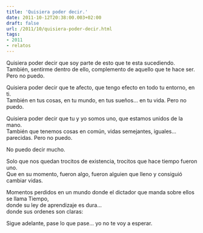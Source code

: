 ```yaml
---
title: 'Quisiera poder decir.'
date: 2011-10-12T20:38:00.003+02:00
draft: false
url: /2011/10/quisiera-poder-decir.html
tags: 
- 2011
- relatos
---
```


Quisiera poder decir que soy parte de esto que te esta sucediendo.  
También, sentirme dentro de ello, complemento de aquello que te hace ser. Pero no puedo.  

Quisiera poder decir que te afecto, que tengo efecto en todo tu entorno, en ti.  
También en tus cosas, en tu mundo, en tus sueños... en tu vida. Pero no puedo.  

Quisiera poder decir que tu y yo somos uno, que estamos unidos de la mano.  
También que tenemos cosas en común, vidas semejantes, iguales... parecidas. Pero no puedo.  

No puedo decir mucho.   

Solo que nos quedan trocitos de existencia, trocitos que hace tiempo fueron uno.  
Que en su momento, fueron algo, fueron alguien que lleno y consiguió cambiar vidas.  

Momentos perdidos en un mundo donde el dictador que manda sobre ellos se llama Tiempo,  
donde su ley de aprendizaje es dura...   
donde sus ordenes son claras:   

Sigue adelante, pase lo que pase... yo no te voy a esperar.  